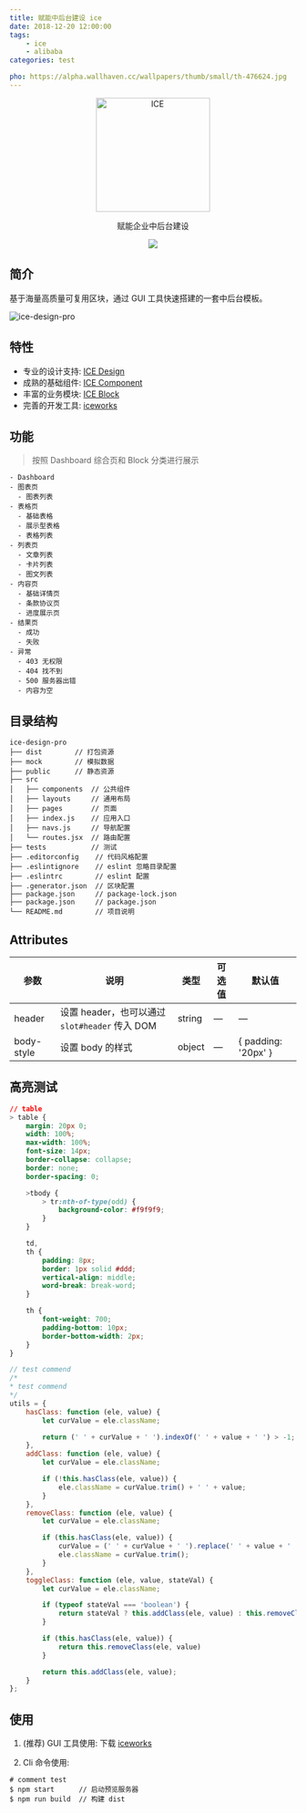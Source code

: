 ```yaml
---
title: 赋能中后台建设 ice
date: 2018-12-20 12:00:00
tags:
    - ice
    - alibaba
categories: test

pho: https://alpha.wallhaven.cc/wallpapers/thumb/small/th-476624.jpg
---
```


<p align="center">
  <a href="https://alibaba.github.io/ice">
    <img alt="ICE" src="https://gw.alicdn.com/tfs/TB1FEW2nfDH8KJjy1XcXXcpdXXa-487-132.svg" width="200">
  </a>
</p>
<p align="center">赋能企业中后台建设</p>
<p align="center">
  <a href="https://github.com/alibaba/ice/blob/master/LICENSE"><img src="https://img.shields.io/badge/lisense-MIT-brightgreen.svg"></a>
</p>

## 简介

基于海量高质量可复用区块，通过 GUI 工具快速搭建的一套中后台模板。

![ice-design-pro](https://img.alicdn.com/tfs/TB1V5iGnDnI8KJjy0FfXXcdoVXa-8057-4508.png)

## 特性

* 专业的设计支持: [ICE Design](https://alibaba.github.io/ice/design.html)
* 成熟的基础组件: [ICE Component](https://alibaba.github.io/ice/#/component/button)
* 丰富的业务模块: [ICE Block](https://alibaba.github.io/ice/#/block)
* 完善的开发工具: [iceworks](https://alibaba.github.io/ice/#/iceworks)

## 功能

> 按照 Dashboard 综合页和 Block 分类进行展示

```
- Dashboard
- 图表页
  - 图表列表
- 表格页
  - 基础表格
  - 展示型表格
  - 表格列表
- 列表页
  - 文章列表
  - 卡片列表
  - 图文列表
- 内容页
  - 基础详情页
  - 条款协议页
  - 进度展示页
- 结果页
  - 成功
  - 失败
- 异常
  - 403 无权限
  - 404 找不到
  - 500 服务器出错
  - 内容为空
```

## 目录结构

```
ice-design-pro
├── dist        // 打包资源
├── mock        // 模拟数据
├── public      // 静态资源
├── src
│   ├── components  // 公共组件
│   ├── layouts     // 通用布局
│   ├── pages       // 页面
│   ├── index.js    // 应用入口
│   ├── navs.js     // 导航配置
│   └── routes.jsx  // 路由配置
├── tests           // 测试
├── .editorconfig    // 代码风格配置
├── .eslintignore    // eslint 忽略目录配置
├── .eslintrc        // eslint 配置
├── .generator.json  // 区块配置
├── package.json     // package-lock.json
├── package.json     // package.json
└── README.md        // 项目说明
```

## Attributes

| 参数      | 说明    | 类型      | 可选值       | 默认值   |
|---------- |-------- |---------- |-------------  |-------- |
| header | 设置 header，也可以通过 `slot#header` 传入 DOM | string| — | — |
| body-style | 设置 body 的样式| object| — | { padding: '20px' } |

## 高亮测试

```css CSS
// table
> table {
    margin: 20px 0;
    width: 100%;
    max-width: 100%;
    font-size: 14px;
    border-collapse: collapse;
    border: none;
    border-spacing: 0;

    >tbody {
        > tr:nth-of-type(odd) {
            background-color: #f9f9f9;
        }
    }

    td,
    th {
        padding: 8px;
        border: 1px solid #ddd;
        vertical-align: middle;
        word-break: break-word;
    }

    th {
        font-weight: 700;
        padding-bottom: 10px;
        border-bottom-width: 2px;
    }
}
```

```js JavaScript
// test commend
/*
* test commend
*/
utils = {
	hasClass: function (ele, value) {
		let curValue = ele.className;

		return (' ' + curValue + ' ').indexOf(' ' + value + ' ') > -1;
	},
	addClass: function (ele, value) {
		let curValue = ele.className;

		if (!this.hasClass(ele, value)) {
			ele.className = curValue.trim() + ' ' + value;
		}
	},
	removeClass: function (ele, value) {
		let curValue = ele.className;

		if (this.hasClass(ele, value)) {
			curValue = (' ' + curValue + ' ').replace(' ' + value + ' ', ' ');
			ele.className = curValue.trim();
		}
	},
	toggleClass: function (ele, value, stateVal) {
		let curValue = ele.className;

		if (typeof stateVal === 'boolean') {
			return stateVal ? this.addClass(ele, value) : this.removeClass(ele, value);
		}

		if (this.hasClass(ele, value)) {
			return this.removeClass(ele, value)
		}

		return this.addClass(ele, value);
	}
};
```

## 使用

1. (推荐) GUI 工具使用: 下载 [iceworks](https://alibaba.github.io/ice/#/iceworks)

2. Cli 命令使用:

```shell
# comment test
$ npm start      // 启动预览服务器
$ npm run build  // 构建 dist
```
